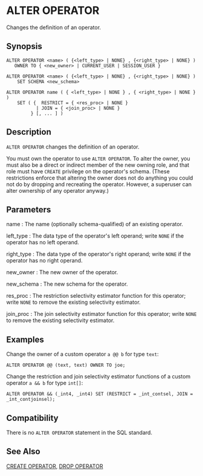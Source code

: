 # ALTER OPERATOR

Changes the definition of an operator.

## Synopsis

``` {#sql_command_synopsis}
ALTER OPERATOR <name> ( {<left_type> | NONE} , {<right_type> | NONE} ) 
   OWNER TO { <new_owner> | CURRENT_USER | SESSION_USER }

ALTER OPERATOR <name> ( {<left_type> | NONE} , {<right_type> | NONE} ) 
    SET SCHEMA <new_schema>

ALTER OPERATOR name ( { <left_type> | NONE } , { <right_type> | NONE } )
    SET ( {  RESTRICT = { <res_proc> | NONE }
           | JOIN = { <join_proc> | NONE }
         } [, ... ] )
```

## Description

`ALTER OPERATOR` changes the definition of an operator.

You must own the operator to use `ALTER OPERATOR`. To alter the owner, you must also be a direct or indirect member of the new owning role, and that role must have `CREATE` privilege on the operator's schema. (These restrictions enforce that altering the owner does not do anything you could not do by dropping and recreating the operator. However, a superuser can alter ownership of any operator anyway.)

## Parameters

name
:   The name (optionally schema-qualified) of an existing operator.

left_type
:   The data type of the operator's left operand; write `NONE` if the operator has no left operand.

right_type
:   The data type of the operator's right operand; write `NONE` if the operator has no right operand.

new_owner
:   The new owner of the operator.

new_schema
:   The new schema for the operator.

res_proc
:   The restriction selectivity estimator function for this operator; write `NONE` to remove the existing selectivity estimator.

join_proc
:   The join selectivity estimator function for this operator; write `NONE` to remove the existing selectivity estimator.

## Examples

Change the owner of a custom operator `a @@ b` for type `text`:

```
ALTER OPERATOR @@ (text, text) OWNER TO joe;
```

Change the restriction and join selectivity estimator functions of a custom operator `a && b` for type `int[]`:

```
ALTER OPERATOR && (_int4, _int4) SET (RESTRICT = _int_contsel, JOIN = _int_contjoinsel);
```

## Compatibility

There is no `ALTER OPERATOR` statement in the SQL standard.

## See Also

[CREATE OPERATOR](/docs/sql-statements/sql-statement-create-operator.md), [DROP OPERATOR](/docs/sql-statements/sql-statement-drop-operator.md)



